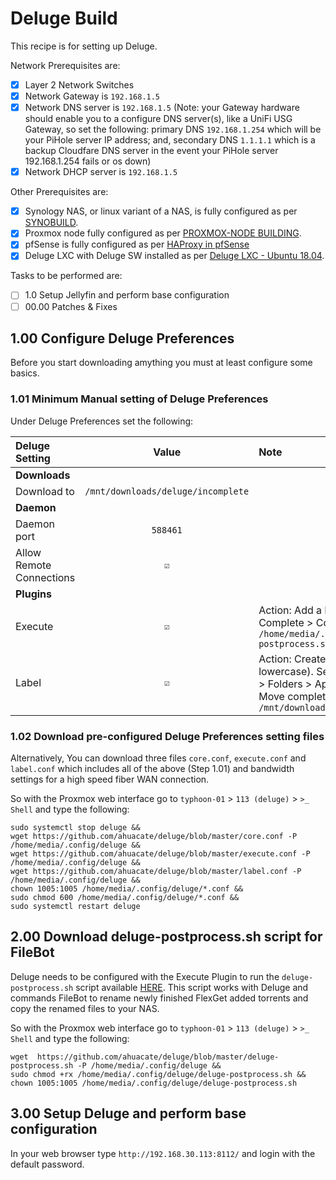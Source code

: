 # Deluge Build
This recipe is for setting up Deluge.

Network Prerequisites are:
- [x] Layer 2 Network Switches
- [x] Network Gateway is `192.168.1.5`
- [x] Network DNS server is `192.168.1.5` (Note: your Gateway hardware should enable you to a configure DNS server(s), like a UniFi USG Gateway, so set the following: primary DNS `192.168.1.254` which will be your PiHole server IP address; and, secondary DNS `1.1.1.1` which is a backup Cloudfare DNS server in the event your PiHole server 192.168.1.254 fails or os down)
- [x] Network DHCP server is `192.168.1.5`

Other Prerequisites are:
- [x] Synology NAS, or linux variant of a NAS, is fully configured as per [SYNOBUILD](https://github.com/ahuacate/synobuild#synobuild).
- [x] Proxmox node fully configured as per [PROXMOX-NODE BUILDING](https://github.com/ahuacate/proxmox-node/blob/master/README.md#proxmox-node-building).
- [x] pfSense is fully configured as per [HAProxy in pfSense](https://github.com/ahuacate/proxmox-reverseproxy/blob/master/README.md#haproxy-in-pfsense)
- [x] Deluge LXC with Deluge SW installed as per [Deluge LXC - Ubuntu 18.04](https://github.com/ahuacate/proxmox-lxc/blob/master/README.md#50-deluge-lxc---ubuntu-1804).

Tasks to be performed are:
- [ ] 1.0 Setup Jellyfin and perform base configuration
- [ ] 00.00 Patches & Fixes

## 1.00 Configure Deluge Preferences
Before you start downloading amything you must at least configure some basics.

### 1.01 Minimum Manual setting of Deluge Preferences
Under Deluge Preferences set the following:

| Deluge Setting | Value | Note
| :---  | :---: | :---
| **Downloads**
| Download to | `/mnt/downloads/deluge/incomplete`
| **Daemon**
| Daemon port | `588461`
| Allow Remote Connections | `☑`
| **Plugins**
| Execute | `☑` | Action: Add a Event > Torrent Complete > Command: `/home/media/.config/deluge/deluge-postprocess.sh`
| Label | `☑` | Action: Create a label named `lazy` (all lowercase). Set the lazy label option > Folders > Apply folder settings > Move completed to: `/mnt/downloads/deluge/complete/lazy`

### 1.02 Download pre-configured Deluge Preferences setting files
Alternatively, You can download three files `core.conf`, `execute.conf` and `label.conf` which includes all of the above (Step 1.01) and bandwidth settings for a high speed fiber WAN connection.

So with the Proxmox web interface go to `typhoon-01` > `113 (deluge)` > `>_ Shell` and type the following:

```
sudo systemctl stop deluge &&
wget https://github.com/ahuacate/deluge/blob/master/core.conf -P /home/media/.config/deluge &&
wget https://github.com/ahuacate/deluge/blob/master/execute.conf -P /home/media/.config/deluge &&
wget https://github.com/ahuacate/deluge/blob/master/label.conf -P /home/media/.config/deluge &&
chown 1005:1005 /home/media/.config/deluge/*.conf &&
sudo chmod 600 /home/media/.config/deluge/*.conf &&
sudo systemctl restart deluge
```

## 2.00 Download deluge-postprocess.sh script for FileBot
Deluge needs to be configured with the Execute Plugin to run the `deluge-postprocess.sh` script available [HERE](https://github.com/ahuacate/deluge/blob/master/deluge/deluge-postprocess.sh). This script works with Deluge and commands FileBot to rename newly finished FlexGet added torrents and copy the renamed files to your NAS.

So with the Proxmox web interface go to `typhoon-01` > `113 (deluge)` > `>_ Shell` and type the following:

```
wget  https://github.com/ahuacate/deluge/blob/master/deluge-postprocess.sh -P /home/media/.config/deluge &&
sudo chmod +rx /home/media/.config/deluge/deluge-postprocess.sh &&
chown 1005:1005 /home/media/.config/deluge/deluge-postprocess.sh
```

## 3.00 Setup Deluge and perform base configuration
In your web browser type `http://192.168.30.113:8112/` and login with the default password. 

